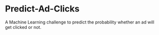 # Predict-Ad-Clicks
A Machine Learning challenge to predict the probability whether an ad will get clicked or not.
